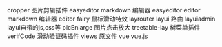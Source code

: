 cropper        图片剪辑插件
easyeditor     markdown 编辑器 easyeditor
editor         markdown 编辑器 editor
fairy          鼠标滑动特效
layrouter      layui 路由
layuiadmin     layui自带的js,css等
picEnlarge     图片点击放大
treetable-lay  树菜单插件
verifCode      滑动验证码插件
views          原文件
vue            vue.js
